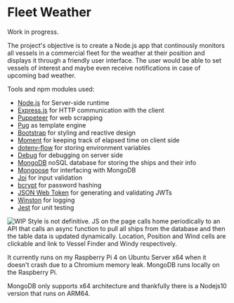 # Fleet Weather

Work in progress.

The project's objective is to create a Node.js app that continously monitors all vessels in a commercial fleet for the weather at their position and displays it through a friendly user interface. The user would be able to set vessels of interest and maybe even receive notifications in case of upcoming bad weather.

Tools and npm modules used:

- [Node.js](https://github.com/nodejs) for Server-side runtime
- [Express.js](https://github.com/expressjs/express) for HTTP communication with the client
- [Puppeteer](https://github.com/puppeteer/puppeteer) for web scrapping
- [Pug](https://github.com/pugjs) as template engine
- [Bootstrap](https://github.com/twbs/bootstrap) for styling and reactive design
- [Moment](https://github.com/moment/moment/) for keeping track of elapsed time on client side
- [dotenv-flow](https://www.npmjs.com/package/dotenv-flow) for storing environment variables
- [Debug](https://www.npmjs.com/package/debug) for debugging on server side
- [MongoDB](https://www.mongodb.com/) noSQL database for storing the ships and their info
- [Mongoose](https://www.npmjs.com/package/mongoose) for interfacing with MongoDB
- [Joi](https://www.npmjs.com/package/joi) for input validation
- [bcrypt](https://www.npmjs.com/package/bcrypt) for password hashing
- [JSON Web Token](https://www.npmjs.com/package/jsonwebtoken) for generating and validating JWTs
- [Winston](https://www.npmjs.com/package/winston) for logging
- [Jest](https://jestjs.io/) for unit testing

![WIP](https://i.imgur.com/AfoVgru.jpg)
Style is not definitive. JS on the page calls home periodically to an API that calls an async function to pull all ships from the database and then the table data is updated dynamically. Location, Position and Wind cells are clickable and link to Vessel Finder and Windy respectively.

It currently runs on my Raspberry Pi 4 on Ubuntu Server x64 when it doesn't crash due to a Chromium memory leak. MongoDB runs locally on the Raspberry Pi.

MongoDB only supports x64 architecture and thankfully there is a Nodejs10 version that runs on ARM64.
